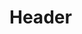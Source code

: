 <!-- TITLE: Attacking Web Applications -->
<!-- SUBTITLE: A guide to common web vulnerabilities including SQL Injection, XSS, XXE, XSRF etc. -->
<!-- AUTHOR: Joel -->

# Header